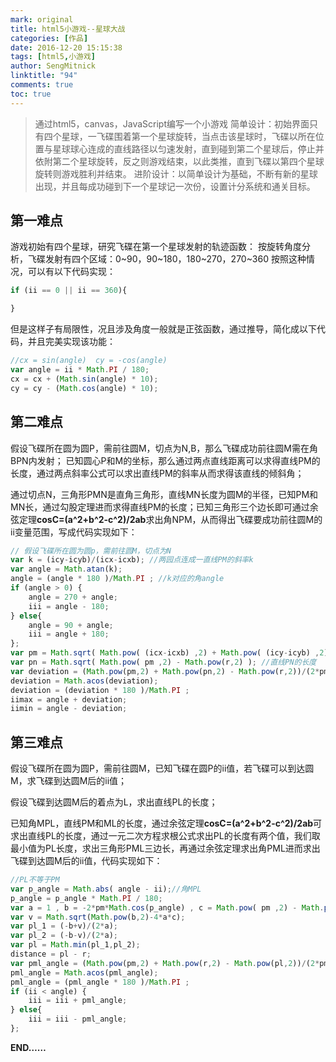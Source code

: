 ```yaml
---
mark: original
title: html5小游戏--星球大战
categories: [作品]
date: 2016-12-20 15:15:38
tags: [html5,小游戏]
author: SengMitnick
linktitle: "94"
comments: true
toc: true
---
```

> 通过html5，canvas，JavaScript编写一个小游戏
> 简单设计：初始界面只有四个星球，一飞碟围着第一个星球旋转，当点击该星球时，飞碟以所在位置与星球球心连成的直线路径以匀速发射，直到碰到第二个星球后，停止并依附第二个星球旋转，反之则游戏结束，以此类推，直到飞碟以第四个星球旋转则游戏胜利并结束。
> 进阶设计：以简单设计为基础，不断有新的星球出现，并且每成功碰到下一个星球记一次份，设置计分系统和通关目标。

<!--more-->
## 第一难点

游戏初始有四个星球，研究飞碟在第一个星球发射的轨迹函数：
按旋转角度分析，飞碟发射有四个区域：0~90，90~180，180~270，270~360
按照这种情况，可以有以下代码实现：

~~~ javascript
if (ii == 0 || ii == 360){

}
~~~
但是这样子有局限性，况且涉及角度一般就是正弦函数，通过推导，简化成以下代码，并且完美实现该功能：

~~~ javascript
//cx = sin(angle)  cy = -cos(angle)
var angle = ii * Math.PI / 180;
cx = cx + (Math.sin(angle) * 10);
cy = cy - (Math.cos(angle) * 10);
~~~

## 第二难点
假设飞碟所在圆为圆P，需前往圆M，切点为N,B，那么飞碟成功前往圆M需在角BPN内发射；
已知圆心P和M的坐标，那么通过两点直线距离可以求得直线PM的长度，通过两点斜率公式可以求出直线PM的斜率从而求得该直线的倾斜角；

通过切点N，三角形PMN是直角三角形，直线MN长度为圆M的半径，已知PM和MN长，通过勾股定理进而求得直线PM的长度；已知三角形三个边长即可通过余弦定理**cosC=(a^2+b^2-c^2)/2ab**求出角NPM，从而得出飞碟要成功前往圆M的ii变量范围，写成代码实现如下：

~~~  JavaScript
// 假设飞碟所在圆为圆p，需前往圆M，切点为N
var k = (icy-icyb)/(icx-icxb); //两园点连成一直线PM的斜率k
var angle = Math.atan(k);
angle = (angle * 180 )/Math.PI ; //k对应的角angle
if (angle > 0) {
    angle = 270 + angle;
    iii = angle - 180;
} else{
    angle = 90 + angle;
    iii = angle + 180;
};
var pm = Math.sqrt( Math.pow( (icx-icxb) ,2) + Math.pow( (icy-icyb) ,2) ); //直线PM的长度
var pn = Math.sqrt( Math.pow( pm ,2) - Math.pow(r,2) ); //直线PN的长度
var deviation = (Math.pow(pm,2) + Math.pow(pn,2) - Math.pow(r,2))/(2*pm*pn);
deviation = Math.acos(deviation);
deviation = (deviation * 180 )/Math.PI ;
iimax = angle + deviation;
iimin = angle - deviation;
~~~

## 第三难点

假设飞碟所在圆为圆P，需前往圆M，已知飞碟在圆P的ii值，若飞碟可以到达圆M，求飞碟到达圆M后的ii值；

假设飞碟到达圆M后的着点为L，求出直线PL的长度；

已知角MPL，直线PM和ML的长度，通过余弦定理**cosC=(a^2+b^2-c^2)/2ab**可求出直线PL的长度，通过一元二次方程求根公式求出PL的长度有两个值，我们取最小值为PL长度，求出三角形PML三边长，再通过余弦定理求出角PML进而求出飞碟到达圆M后的ii值，代码实现如下：

~~~ javascript
//PL不等于PM
var p_angle = Math.abs( angle - ii);//角MPL
p_angle = p_angle * Math.PI / 180;
var a = 1 , b = -2*pm*Math.cos(p_angle) , c = Math.pow( pm ,2) - Math.pow(r,2);
var v = Math.sqrt(Math.pow(b,2)-4*a*c);
var pl_1 = (-b+v)/(2*a);
var pl_2 = (-b-v)/(2*a);
var pl = Math.min(pl_1,pl_2);
distance = pl - r;
var pml_angle = (Math.pow(pm,2) + Math.pow(r,2) - Math.pow(pl,2))/(2*pm*r);
pml_angle = Math.acos(pml_angle);
pml_angle = (pml_angle * 180 )/Math.PI ;
if (ii < angle) {
    iii = iii + pml_angle;
} else{
    iii = iii - pml_angle;
};
~~~

<!-- ## 游戏运行效果：

<iframe src="http://cdn.sengmitnick.com/games/StarWars/index.html" width="410" height="710" frameborder="0" scrolling="no"/> -->

**END……**